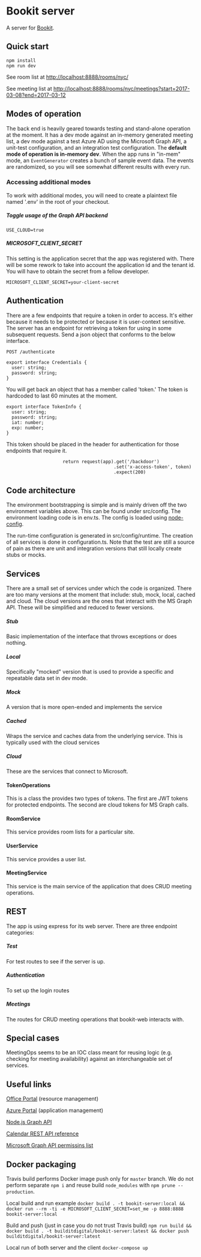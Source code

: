 # Bookit server

A server for [Bookit](https://github.com/buildit/bookit-web).

## Quick start
```
npm install
npm run dev
```

See room list at [http://localhost:8888/rooms/nyc/](http://localhost:8888/rooms/nyc/)

See meeting list at [http://localhost:8888/rooms/nyc/meetings?start=2017-03-08?end=2017-03-12](http://localhost:8888/rooms/nyc/meetings?start=2017-03-08?end=2017-03-12)

## Modes of operation

The back end is heavily geared towards testing and stand-alone operation at the moment.  It has a dev mode against an in-memory generated
meeting list, a dev mode against a test Azure AD using the Microsoft Graph API, a unit-test configuration, and an
integration test configuration.  The **default mode of operation is in-memory dev**.  When the app runs in "in-mem" mode, an `EventGenerator` 
creates a bunch of sample event data. The events are randomized, so you will see somewhat different results with every run.


### Accessing additional modes

To work with additional modes, you will need to create a plaintext file named '.env' in the root of your checkout.

##### Toggle usage of the Graph API backend
```
USE_CLOUD=true
```

##### MICROSOFT_CLIENT_SECRET
This setting is the application secret that the app was registered with.  There will be some rework to take into account 
the application id and the tenant id.  You will have to obtain the secret from a fellow developer.
```
MICROSOFT_CLIENT_SECRET=your-client-secret
```

## Authentication
There are a few endpoints that require a token in order to access.  It's either because it needs 
to be protected or because it is user-context sensitive.  The server has an endpoint for retrieving a token for using 
in some subsequent requests.  Send a json object that conforms to the below interface.

```
POST /authenticate

export interface Credentials {
  user: string;
  password: string;
}
```
You will get back an object that has a member called 'token.'  The token is hardcoded to last 60 minutes at the moment.

```
export interface TokenInfo {
  user: string;
  password: string;
  iat: number;
  exp: number;
}
```

This token should be placed in the header for authentication for those endpoints that require it.

                         return request(app).get('/backdoor')
                                            .set('x-access-token', token)
                                            .expect(200)


## Code architecture
The environment bootstrapping is simple and is mainly driven off the two environment variables above.  This can be
found under src/config.  The environment loading code is in env.ts.  The config is loaded using [node-config](https://github.com/lorenwest/node-config).

The run-time configuration is generated in src/config/runtime.  The creation of all services is
done in configuration.ts.  Note that the test are still a source of pain as there are unit and
integration versions that still locally create stubs or mocks.

## Services
There are a small set of services under which the code is organized.  There are too many versions
at the moment that include: stub, mock, local, cached and cloud.  The cloud versions are the ones that
interact with the MS Graph API.  These will be simplified and reduced to fewer versions.

##### Stub
Basic implementation of the interface that throws exceptions or does nothing.

##### Local
Specifically "mocked" version that is used to provide a specific and repeatable data set in dev mode.

##### Mock
A version that is more open-ended and implements the service

##### Cached
Wraps the service and caches data from the underlying service.  This is typically used with the cloud
services

##### Cloud
These are the services that connect to Microsoft.

#### TokenOperations
This is a class the provides two types of tokens.  The first are JWT tokens for protected endpoints.  The second
are cloud tokens for MS Graph calls.

#### RoomService
This service provides room lists for a particular site.

#### UserService
This service provides a user list.

#### MeetingService
This service is the main service of the application that does CRUD meeting operations.

## REST
The app is using express for its web server.  There are three endpoint categories:

##### Test
For test routes to see if the server is up.

##### Authentication
To set up the login routes

##### Meetings
The routes for CRUD meeting operations that bookit-web interacts with.

## Special cases
MeetingOps seems to be an IOC class meant for reusing logic (e.g. checking for meeting availability) against an 
interchangeable set of services.

## Useful links

[Office Portal](https://portal.office.com/) (resource management)

[Azure Portal](https://portal.azure.com) (application management)

[Node.js Graph API](https://github.com/microsoftgraph/msgraph-sdk-javascript)

[Calendar REST API reference](https://developer.microsoft.com/en-us/graph/docs/api-reference/v1.0/resources/calendar)  

[Microsoft Graph API permissins list](https://developer.microsoft.com/en-us/graph/docs/authorization/permission_scopes)

## Docker packaging

Travis build performs Docker image push only for `master` branch.
We do not perform separate `npm i` and reuse build `node_modules` with `npm prune --production`.

Local build and run example
`docker build . -t bookit-server:local && docker run --rm -ti -e MICROSOFT_CLIENT_SECRET=set_me -p 8888:8888  bookit-server:local`

Build and push (just in case you do not trust Travis build)
`npm run build && docker build . -t builditdigital/bookit-server:latest && docker push builditdigital/bookit-server:latest`

Local run of both server and the client
`docker-compose up`
